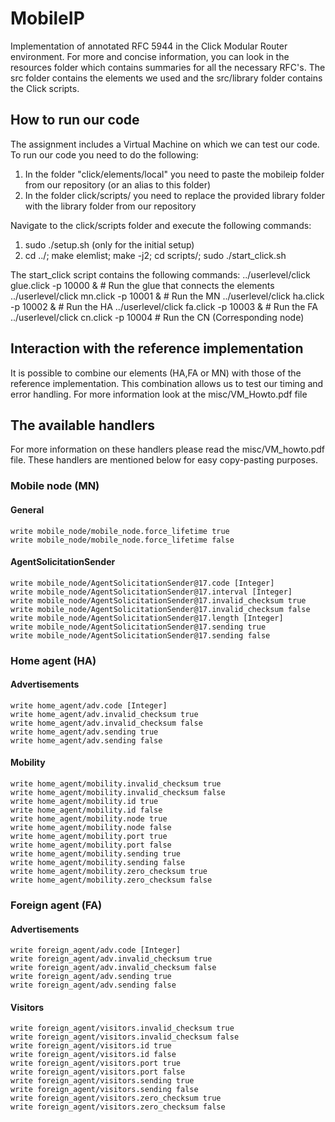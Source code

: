 # MobileIP
Implementation of annotated RFC 5944 in the Click Modular Router environment.
For more and concise information, you can look in the resources folder which contains summaries for all the necessary RFC's.
The src folder contains the elements we used and the src/library folder contains the Click scripts.

## How to run our code
The assignment includes a Virtual Machine on which we can test our code.
To run our code you need to do the following:
  1. In the folder "click/elements/local" you need to paste the mobileip folder from our repository
  (or an alias to this folder)
  2. In the folder click/scripts/ you need to replace the provided library folder with the library folder from our repository

Navigate to the click/scripts folder and execute the following commands:
  1. sudo ./setup.sh (only for the initial setup)
  2. cd ../; make elemlist; make -j2; cd scripts/; sudo ./start_click.sh

The start_click script contains the following commands:
	../userlevel/click glue.click -p 10000 & 	# Run the glue that connects the elements
	../userlevel/click mn.click -p 10001 &		# Run the MN 
	../userlevel/click ha.click -p 10002 &		# Run the HA
	../userlevel/click fa.click -p 10003 &		# Run the FA
	../userlevel/click cn.click -p 10004		# Run the CN (Corresponding node)


##  Interaction with the reference implementation 
It is possible to combine our elements (HA,FA or MN) with those of the reference implementation.
This combination allows us to test our timing and error handling. 
For more information look at the misc/VM_Howto.pdf file

## The available handlers 
For more information on these handlers please read the misc/VM_howto.pdf file.
These handlers are mentioned below for easy copy-pasting purposes.

### Mobile node (MN)
#### General
	write mobile_node/mobile_node.force_lifetime true
	write mobile_node/mobile_node.force_lifetime false

#### AgentSolicitationSender
	write mobile_node/AgentSolicitationSender@17.code [Integer]
	write mobile_node/AgentSolicitationSender@17.interval [Integer]
	write mobile_node/AgentSolicitationSender@17.invalid_checksum true
	write mobile_node/AgentSolicitationSender@17.invalid_checksum false
	write mobile_node/AgentSolicitationSender@17.length [Integer]
	write mobile_node/AgentSolicitationSender@17.sending true
	write mobile_node/AgentSolicitationSender@17.sending false

### Home agent (HA)
#### Advertisements 
	write home_agent/adv.code [Integer]
	write home_agent/adv.invalid_checksum true
	write home_agent/adv.invalid_checksum false
	write home_agent/adv.sending true
	write home_agent/adv.sending false

#### Mobility
	write home_agent/mobility.invalid_checksum true
	write home_agent/mobility.invalid_checksum false
	write home_agent/mobility.id true
	write home_agent/mobility.id false
	write home_agent/mobility.node true
	write home_agent/mobility.node false
	write home_agent/mobility.port true
	write home_agent/mobility.port false
	write home_agent/mobility.sending true
	write home_agent/mobility.sending false
	write home_agent/mobility.zero_checksum true
	write home_agent/mobility.zero_checksum false

### Foreign agent (FA)
#### Advertisements 
	write foreign_agent/adv.code [Integer]
	write foreign_agent/adv.invalid_checksum true
	write foreign_agent/adv.invalid_checksum false
	write foreign_agent/adv.sending true
	write foreign_agent/adv.sending false

#### Visitors
	write foreign_agent/visitors.invalid_checksum true
	write foreign_agent/visitors.invalid_checksum false
	write foreign_agent/visitors.id true
	write foreign_agent/visitors.id false
	write foreign_agent/visitors.port true
	write foreign_agent/visitors.port false
	write foreign_agent/visitors.sending true
	write foreign_agent/visitors.sending false
	write foreign_agent/visitors.zero_checksum true
	write foreign_agent/visitors.zero_checksum false






